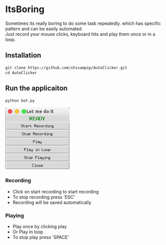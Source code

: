 # ItsBoring
Sometimes its really boring to do some task repeatedly. which has specific pattern and can be easily automated.<br>
Just record your mouse clicks, keyboard hits and play them once or in a loop.

## Installation
```
git clone https://github.com/shivampip/AutoClicker.git
cd AutoClicker
```

## Run the applicaiton
```
python bot.py
```

![view](/autocm.png)

### Recording
* Click on start recording to start recording
* To stop recording press 'ESC'
* Recording will be saved automatically

### Playing
* Play once by clicking play
* Or Play in loop
* To stop play press 'SPACE'
